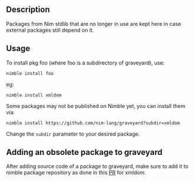 ## Description

Packages from Nim stdlib that are no longer in use are kept here in case external packages still depend on it.

## Usage
To install pkg foo (where foo is a subdirectory of graveyard), use:
```
nimble install foo
```
eg:
```
nimble install xmldom
```

Some packages may not be published on Nimble yet, you can install them via:

```
nimble install https://github.com/nim-lang/graveyard?subdir=xmldom
```

Change the ``subdir`` parameter to your desired package.

## Adding an obsolete package to graveyard

After adding source code of a package to graveyard, make sure to add it to nimble package repository as done in this [PR](https://github.com/nim-lang/packages/pull/885) for xmldom.


